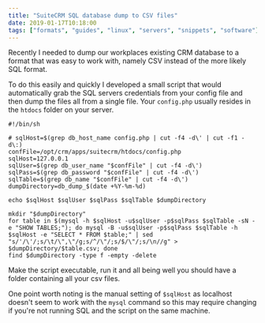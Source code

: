 ```yaml
---
title: "SuiteCRM SQL database dump to CSV files"
date: 2019-01-17T10:18:00
tags: ["formats", "guides", "linux", "servers", "snippets", "software"]
---
```


Recently I needed to dump our workplaces existing CRM database to a format that was easy to work with, namely CSV instead of the more likely SQL format.

To do this easily and quickly I developed a small script that would automatically grab the SQL servers credentials from your config file and then dump the files all from a single file. Your `config.php` usually resides in the `htdocs` folder on your server.

```
#!/bin/sh

# sqlHost=$(grep db_host_name config.php | cut -f4 -d\' | cut -f1 -d\:)
confFile=/opt/crm/apps/suitecrm/htdocs/config.php
sqlHost=127.0.0.1
sqlUser=$(grep db_user_name "$confFile" | cut -f4 -d\')
sqlPass=$(grep db_password "$confFile" | cut -f4 -d\')
sqlTable=$(grep db_name "$confFile" | cut -f4 -d\')
dumpDirectory=db_dump_$(date +%Y-%m-%d)

echo $sqlHost $sqlUser $sqlPass $sqlTable $dumpDirectory

mkdir "$dumpDirectory"
for table in $(mysql -h $sqlHost -u$sqlUser -p$sqlPass $sqlTable -sN -e "SHOW TABLES;"); do mysql -B -u$sqlUser -p$sqlPass $sqlTable -h $sqlHost -e "SELECT * FROM $table;" | sed "s/'/\'/;s/\t/\",\"/g;s/^/\"/;s/$/\"/;s/\n//g" > $dumpDirectory/$table.csv; done
find $dumpDirectory -type f -empty -delete
```
Make the script executable, run it and all being well you should have a folder containing all your csv files.

One point worth noting is the manual setting of `$sqlHost` as localhost doesn't seem to work with the `mysql` command so this may require changing if you're not running SQL and the script on the same machine.
